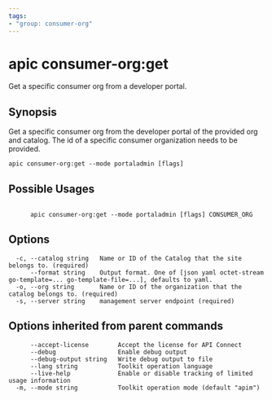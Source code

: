 ```yaml
---
tags:
- "group: consumer-org"
---
```

# apic consumer-org:get

Get a specific consumer org from a developer portal.

## Synopsis

Get a specific consumer org from the developer portal of the provided org and catalog. The id of a specific consumer organization needs to be provided.

```
apic consumer-org:get --mode portaladmin [flags]
```

## Possible Usages

```

      apic consumer-org:get --mode portaladmin [flags] CONSUMER_ORG

```

## Options

```
  -c, --catalog string   Name or ID of the Catalog that the site belongs to. (required)
      --format string    Output format. One of [json yaml octet-stream go-template=... go-template-file=...], defaults to yaml.
  -o, --org string       Name or ID of the organization that the catalog belongs to. (required)
  -s, --server string    management server endpoint (required)
```

## Options inherited from parent commands

```
      --accept-license        Accept the license for API Connect
      --debug                 Enable debug output
      --debug-output string   Write debug output to file
      --lang string           Toolkit operation language
      --live-help             Enable or disable tracking of limited usage information
  -m, --mode string           Toolkit operation mode (default "apim")
```
